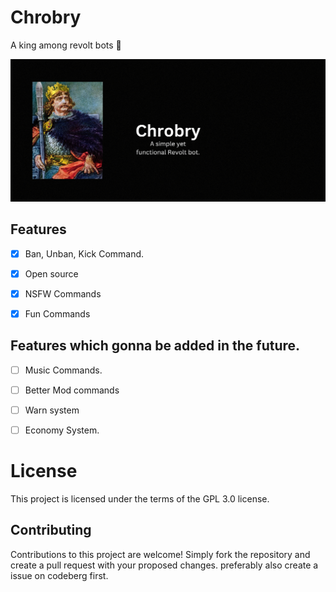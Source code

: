 

# Chrobry
A king among revolt bots 👑

![Chrobry(1).png](Assets\Chrobry(1).png)

## Features

- [x] Ban, Unban, Kick Command.

- [x] Open source

- [x] NSFW Commands

- [x] Fun Commands

## Features which gonna be added in the future.

- [ ] Music Commands.

- [ ] Better Mod commands

- [ ] Warn system

- [ ] Economy System.

# License

This project is licensed under the terms of the GPL 3.0 license.



## Contributing

Contributions to this project are welcome! Simply fork the repository and create a pull request with your proposed changes. preferably also create a issue on codeberg first.


